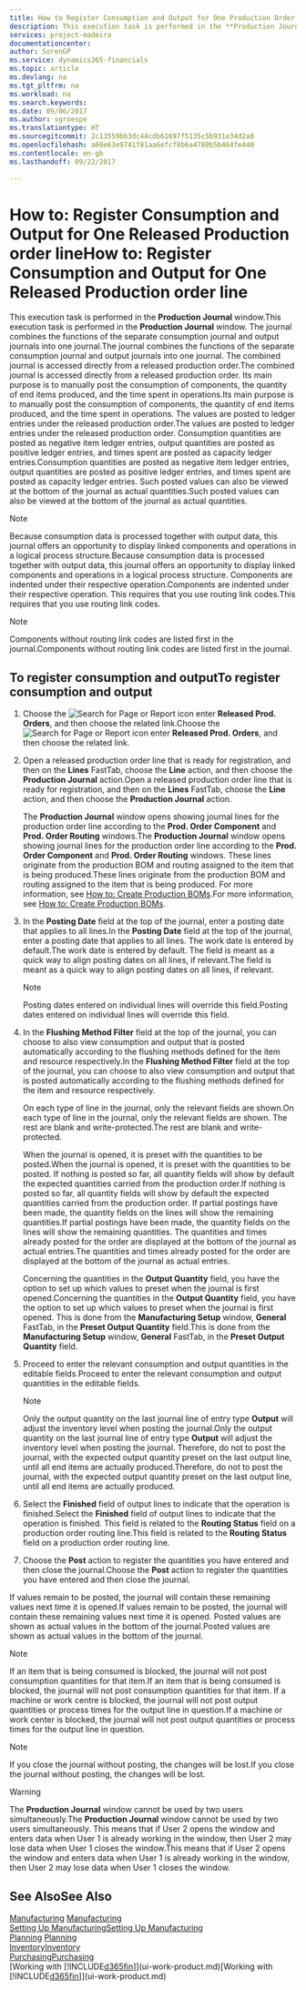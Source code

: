 ```yaml
---
title: How to Register Consumption and Output for One Production Order | Microsoft Docs
description: This execution task is performed in the **Production Journal** window. The journal combines the functions of the separate consumption journal and output journals into one journal. The combined journal is accessed directly from a released production order. Its main purpose is to manually post the consumption of components, the quantity of end items produced, and the time spent in operations.
services: project-madeira
documentationcenter: 
author: SorenGP
ms.service: dynamics365-financials
ms.topic: article
ms.devlang: na
ms.tgt_pltfrm: na
ms.workload: na
ms.search.keywords: 
ms.date: 09/06/2017
ms.author: sgroespe
ms.translationtype: HT
ms.sourcegitcommit: 2c13559bb3dc44cdb61697f5135c5b931e34d2a8
ms.openlocfilehash: a60e63e9741f81aa6efcf8b6a4780b5b464fe440
ms.contentlocale: en-gb
ms.lasthandoff: 09/22/2017

---
```

# <a name="how-to-register-consumption-and-output-for-one-released-production-order-line"></a><span data-ttu-id="ee64e-106">How to: Register Consumption and Output for One Released Production order line</span><span class="sxs-lookup"><span data-stu-id="ee64e-106">How to: Register Consumption and Output for One Released Production order line</span></span>
<span data-ttu-id="ee64e-107">This execution task is performed in the **Production Journal** window.</span><span class="sxs-lookup"><span data-stu-id="ee64e-107">This execution task is performed in the **Production Journal** window.</span></span> <span data-ttu-id="ee64e-108">The journal combines the functions of the separate consumption journal and output journals into one journal.</span><span class="sxs-lookup"><span data-stu-id="ee64e-108">The journal combines the functions of the separate consumption journal and output journals into one journal.</span></span> <span data-ttu-id="ee64e-109">The combined journal is accessed directly from a released production order.</span><span class="sxs-lookup"><span data-stu-id="ee64e-109">The combined journal is accessed directly from a released production order.</span></span> <span data-ttu-id="ee64e-110">Its main purpose is to manually post the consumption of components, the quantity of end items produced, and the time spent in operations.</span><span class="sxs-lookup"><span data-stu-id="ee64e-110">Its main purpose is to manually post the consumption of components, the quantity of end items produced, and the time spent in operations.</span></span> <span data-ttu-id="ee64e-111">The values are posted to ledger entries under the released production order.</span><span class="sxs-lookup"><span data-stu-id="ee64e-111">The values are posted to ledger entries under the released production order.</span></span> <span data-ttu-id="ee64e-112">Consumption quantities are posted as negative item ledger entries, output quantities are posted as positive ledger entries, and times spent are posted as capacity ledger entries.</span><span class="sxs-lookup"><span data-stu-id="ee64e-112">Consumption quantities are posted as negative item ledger entries, output quantities are posted as positive ledger entries, and times spent are posted as capacity ledger entries.</span></span> <span data-ttu-id="ee64e-113">Such posted values can also be viewed at the bottom of the journal as actual quantities.</span><span class="sxs-lookup"><span data-stu-id="ee64e-113">Such posted values can also be viewed at the bottom of the journal as actual quantities.</span></span>  

> [!NOTE]  
>  <span data-ttu-id="ee64e-114">Because consumption data is processed together with output data, this journal offers an opportunity to display linked components and operations in a logical process structure.</span><span class="sxs-lookup"><span data-stu-id="ee64e-114">Because consumption data is processed together with output data, this journal offers an opportunity to display linked components and operations in a logical process structure.</span></span> <span data-ttu-id="ee64e-115">Components are indented under their respective operation.</span><span class="sxs-lookup"><span data-stu-id="ee64e-115">Components are indented under their respective operation.</span></span> <span data-ttu-id="ee64e-116">This requires that you use routing link codes.</span><span class="sxs-lookup"><span data-stu-id="ee64e-116">This requires that you use routing link codes.</span></span>  

> [!NOTE]  
>  <span data-ttu-id="ee64e-117">Components without routing link codes are listed first in the journal.</span><span class="sxs-lookup"><span data-stu-id="ee64e-117">Components without routing link codes are listed first in the journal.</span></span>  

## <a name="to-register-consumption-and-output"></a><span data-ttu-id="ee64e-118">To register consumption and output</span><span class="sxs-lookup"><span data-stu-id="ee64e-118">To register consumption and output</span></span>  
1.  <span data-ttu-id="ee64e-119">Choose the ![Search for Page or Report](media/ui-search/search_small.png "Search for Page or Report icon") icon enter **Released Prod. Orders**, and then choose the related link.</span><span class="sxs-lookup"><span data-stu-id="ee64e-119">Choose the ![Search for Page or Report](media/ui-search/search_small.png "Search for Page or Report icon") icon enter **Released Prod. Orders**, and then choose the related link.</span></span>  
2.  <span data-ttu-id="ee64e-120">Open a released production order line that is ready for registration, and then on the **Lines** FastTab, choose the **Line** action, and then choose the **Production Journal** action.</span><span class="sxs-lookup"><span data-stu-id="ee64e-120">Open a released production order line that is ready for registration, and then on the **Lines** FastTab, choose the **Line** action, and then choose the **Production Journal** action.</span></span>  

    <span data-ttu-id="ee64e-121">The **Production Journal** window opens showing journal lines for the production order line according to the **Prod. Order Component** and **Prod. Order Routing** windows.</span><span class="sxs-lookup"><span data-stu-id="ee64e-121">The **Production Journal** window opens showing journal lines for the production order line according to the **Prod. Order Component** and **Prod. Order Routing** windows.</span></span> <span data-ttu-id="ee64e-122">These lines originate from the production BOM and routing assigned to the item that is being produced.</span><span class="sxs-lookup"><span data-stu-id="ee64e-122">These lines originate from the production BOM and routing assigned to the item that is being produced.</span></span> <span data-ttu-id="ee64e-123">For more information, see [How to: Create Production BOMs](production-how-to-create-routings.md).</span><span class="sxs-lookup"><span data-stu-id="ee64e-123">For more information, see [How to: Create Production BOMs](production-how-to-create-routings.md).</span></span>  

3.  <span data-ttu-id="ee64e-124">In the **Posting Date** field at the top of the journal, enter a posting date that applies to all lines.</span><span class="sxs-lookup"><span data-stu-id="ee64e-124">In the **Posting Date** field at the top of the journal, enter a posting date that applies to all lines.</span></span> <span data-ttu-id="ee64e-125">The work date is entered by default.</span><span class="sxs-lookup"><span data-stu-id="ee64e-125">The work date is entered by default.</span></span> <span data-ttu-id="ee64e-126">The field is meant as a quick way to align posting dates on all lines, if relevant.</span><span class="sxs-lookup"><span data-stu-id="ee64e-126">The field is meant as a quick way to align posting dates on all lines, if relevant.</span></span>  

    > [!NOTE]  
    >  <span data-ttu-id="ee64e-127">Posting dates entered on individual lines will override this field.</span><span class="sxs-lookup"><span data-stu-id="ee64e-127">Posting dates entered on individual lines will override this field.</span></span>  

4.  <span data-ttu-id="ee64e-128">In the **Flushing Method Filter** field at the top of the journal, you can choose to also view consumption and output that is posted automatically according to the flushing methods defined for the item and resource respectively.</span><span class="sxs-lookup"><span data-stu-id="ee64e-128">In the **Flushing Method Filter** field at the top of the journal, you can choose to also view consumption and output that is posted automatically according to the flushing methods defined for the item and resource respectively.</span></span>  

    <span data-ttu-id="ee64e-129">On each type of line in the journal, only the relevant fields are shown.</span><span class="sxs-lookup"><span data-stu-id="ee64e-129">On each type of line in the journal, only the relevant fields are shown.</span></span> <span data-ttu-id="ee64e-130">The rest are blank and write-protected.</span><span class="sxs-lookup"><span data-stu-id="ee64e-130">The rest are blank and write-protected.</span></span>  

    <span data-ttu-id="ee64e-131">When the journal is opened, it is preset with the quantities to be posted.</span><span class="sxs-lookup"><span data-stu-id="ee64e-131">When the journal is opened, it is preset with the quantities to be posted.</span></span> <span data-ttu-id="ee64e-132">If nothing is posted so far, all quantity fields will show by default the expected quantities carried from the production order.</span><span class="sxs-lookup"><span data-stu-id="ee64e-132">If nothing is posted so far, all quantity fields will show by default the expected quantities carried from the production order.</span></span> <span data-ttu-id="ee64e-133">If partial postings have been made, the quantity fields on the lines will show the remaining quantities.</span><span class="sxs-lookup"><span data-stu-id="ee64e-133">If partial postings have been made, the quantity fields on the lines will show the remaining quantities.</span></span> <span data-ttu-id="ee64e-134">The quantities and times already posted for the order are displayed at the bottom of the journal as actual entries.</span><span class="sxs-lookup"><span data-stu-id="ee64e-134">The quantities and times already posted for the order are displayed at the bottom of the journal as actual entries.</span></span>  

    <span data-ttu-id="ee64e-135">Concerning the quantities in the **Output Quantity** field, you have the option to set up which values to preset when the journal is first opened.</span><span class="sxs-lookup"><span data-stu-id="ee64e-135">Concerning the quantities in the **Output Quantity** field, you have the option to set up which values to preset when the journal is first opened.</span></span> <span data-ttu-id="ee64e-136">This is done from the **Manufacturing Setup** window, **General** FastTab, in the **Preset Output Quantity** field.</span><span class="sxs-lookup"><span data-stu-id="ee64e-136">This is done from the **Manufacturing Setup** window, **General** FastTab, in the **Preset Output Quantity** field.</span></span> 

5.  <span data-ttu-id="ee64e-137">Proceed to enter the relevant consumption and output quantities in the editable fields.</span><span class="sxs-lookup"><span data-stu-id="ee64e-137">Proceed to enter the relevant consumption and output quantities in the editable fields.</span></span>  

    > [!NOTE]  
    >  <span data-ttu-id="ee64e-138">Only the output quantity on the last journal line of entry type **Output** will adjust the inventory level when posting the journal.</span><span class="sxs-lookup"><span data-stu-id="ee64e-138">Only the output quantity on the last journal line of entry type **Output** will adjust the inventory level when posting the journal.</span></span> <span data-ttu-id="ee64e-139">Therefore, do not to post the journal, with the expected output quantity preset on the last output line, until all end items are actually produced.</span><span class="sxs-lookup"><span data-stu-id="ee64e-139">Therefore, do not to post the journal, with the expected output quantity preset on the last output line, until all end items are actually produced.</span></span>  

6.  <span data-ttu-id="ee64e-140">Select the **Finished** field of output lines to indicate that the operation is finished.</span><span class="sxs-lookup"><span data-stu-id="ee64e-140">Select the **Finished** field of output lines to indicate that the operation is finished.</span></span> <span data-ttu-id="ee64e-141">This field is related to the **Routing Status** field on a production order routing line.</span><span class="sxs-lookup"><span data-stu-id="ee64e-141">This field is related to the **Routing Status** field on a production order routing line.</span></span>  
7.  <span data-ttu-id="ee64e-142">Choose the **Post** action to register the quantities you have entered and then close the journal.</span><span class="sxs-lookup"><span data-stu-id="ee64e-142">Choose the **Post** action to register the quantities you have entered and then close the journal.</span></span>  

<span data-ttu-id="ee64e-143">If values remain to be posted, the journal will contain these remaining values next time it is opened.</span><span class="sxs-lookup"><span data-stu-id="ee64e-143">If values remain to be posted, the journal will contain these remaining values next time it is opened.</span></span> <span data-ttu-id="ee64e-144">Posted values are shown as actual values in the bottom of the journal.</span><span class="sxs-lookup"><span data-stu-id="ee64e-144">Posted values are shown as actual values in the bottom of the journal.</span></span>  

> [!NOTE]  
>  <span data-ttu-id="ee64e-145"> If an item that is being consumed is blocked, the journal will not post consumption quantities for that item.</span><span class="sxs-lookup"><span data-stu-id="ee64e-145">If an item that is being consumed is blocked, the journal will not post consumption quantities for that item.</span></span> <span data-ttu-id="ee64e-146">If a machine or work centre is blocked, the journal will not post output quantities or process times for the output line in question.</span><span class="sxs-lookup"><span data-stu-id="ee64e-146">If a machine or work center is blocked, the journal will not post output quantities or process times for the output line in question.</span></span>  

> [!NOTE]  
>  <span data-ttu-id="ee64e-147">If you close the journal without posting, the changes will be lost.</span><span class="sxs-lookup"><span data-stu-id="ee64e-147">If you close the journal without posting, the changes will be lost.</span></span>  

> [!WARNING]  
>  <span data-ttu-id="ee64e-148">The **Production Journal** window cannot be used by two users simultaneously.</span><span class="sxs-lookup"><span data-stu-id="ee64e-148">The **Production Journal** window cannot be used by two users simultaneously.</span></span> <span data-ttu-id="ee64e-149">This means that if User 2 opens the window and enters data when User 1 is already working in the window, then User 2 may lose data when User 1 closes the window.</span><span class="sxs-lookup"><span data-stu-id="ee64e-149">This means that if User 2 opens the window and enters data when User 1 is already working in the window, then User 2 may lose data when User 1 closes the window.</span></span>  

## <a name="see-also"></a><span data-ttu-id="ee64e-150">See Also</span><span class="sxs-lookup"><span data-stu-id="ee64e-150">See Also</span></span>  
<span data-ttu-id="ee64e-151">[Manufacturing](production-manage-manufacturing.md)  </span><span class="sxs-lookup"><span data-stu-id="ee64e-151">[Manufacturing](production-manage-manufacturing.md)  </span></span>  
[<span data-ttu-id="ee64e-152">Setting Up Manufacturing</span><span class="sxs-lookup"><span data-stu-id="ee64e-152">Setting Up Manufacturing</span></span>](production-configure-production-processes.md)  
<span data-ttu-id="ee64e-153">[Planning](production-planning.md)    </span><span class="sxs-lookup"><span data-stu-id="ee64e-153">[Planning](production-planning.md)    </span></span>  
[<span data-ttu-id="ee64e-154">Inventory</span><span class="sxs-lookup"><span data-stu-id="ee64e-154">Inventory</span></span>](inventory-manage-inventory.md)  
[<span data-ttu-id="ee64e-155">Purchasing</span><span class="sxs-lookup"><span data-stu-id="ee64e-155">Purchasing</span></span>](purchasing-manage-purchasing.md)  
<span data-ttu-id="ee64e-156">[Working with [!INCLUDE[d365fin](includes/d365fin_md.md)]](ui-work-product.md)</span><span class="sxs-lookup"><span data-stu-id="ee64e-156">[Working with [!INCLUDE[d365fin](includes/d365fin_md.md)]](ui-work-product.md)</span></span>

